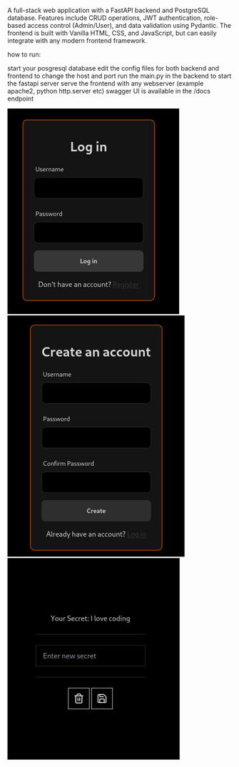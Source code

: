 A full-stack web application with a FastAPI backend and PostgreSQL database. Features include CRUD operations, JWT authentication, role-based access control (Admin/User), and data validation using Pydantic. The frontend is built with Vanilla HTML, CSS, and JavaScript, but can easily integrate with any modern frontend framework.

how to run:

  start your posgresql database
  edit the config files for both backend and frontend to change the host and port
  run the main.py in the backend to start the fastapi server
  serve the frontend with any webserver (example apache2, python http.server etc)
  swagger UI is available in the /docs endpoint

![App Screenshot](images/log.png)
![App Screenshot](images/reg.png)
![App Screenshot](images/ui.png)